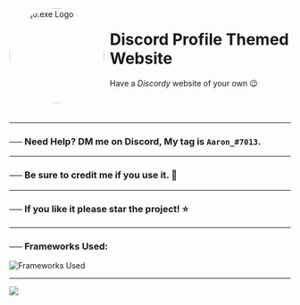 <img width="170" height="170" align="left" style="float: left; margin: 0 10px 0 0; border-radius: 50%;" alt="Majo.exe Logo" src="https://cdn.discordapp.com/attachments/986541842025836554/986580295539126333/858da0c8898e2f7d4a3c2c65c18f5fa5-modified.png">  

# Discord Profile Themed Website

Have a *Discordy* website of your own 😉

<br><br>

---

### ── Need Help? DM me on Discord, My tag is `Aaron_#7013`.

---

### ── Be sure to credit me if you use it. 🙂

--- 

### ── If you like it please star the project! ⭐

--- 

### ── Frameworks Used: 

![Frameworks Used](https://skillicons.dev/icons?i=html,css)

---

<img src="[https://cdn.discordapp.com/attachments/986541842025836554/986580295539126333/858da0c8898e2f7d4a3c2c65c18f5fa5-modified.png](https://cdn.discordapp.com/attachments/898963084792701019/986587812251963402/Discord_Profile.png)">  
